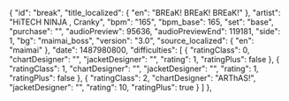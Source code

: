 {
      "id": "break",
      "title_localized": {
        "en": "BREaK! BREaK! BREaK!"
      },
      "artist": "HiTECH NINJA , Cranky",
      "bpm": "165",
      "bpm_base": 165,
      "set": "base",
      "purchase": "",
      "audioPreview": 95636,
      "audioPreviewEnd": 119181,
      "side": 1,
      "bg": "maimai_boss",
      "version": "3.0",
      "source_localized": {
        "en": "maimai"
      },
      "date": 1487980800,
      "difficulties": [
        {
          "ratingClass": 0,
          "chartDesigner": "",
          "jacketDesigner": "",
          "rating": 1,
          "ratingPlus": false
        },
        {
          "ratingClass": 1,
          "chartDesigner": "",
          "jacketDesigner": "",
          "rating": 1,
          "ratingPlus": false
        },
        {
          "ratingClass": 2,
          "chartDesigner": "ARThAS!",
          "jacketDesigner": "",
          "rating": 10,
          "ratingPlus": true
        }
      ]
    },